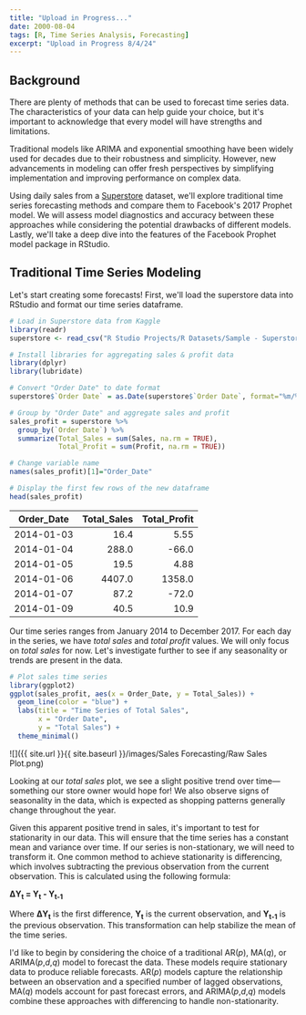```yaml
---
title: "Upload in Progress..."
date: 2000-08-04
tags: [R, Time Series Analysis, Forecasting]
excerpt: "Upload in Progress 8/4/24"
---
```


## Background
There are plenty of methods that can be used to forecast time series data. The characteristics of your data can help guide your choice, but it's important to acknowledge that every model will have strengths and limitations.

Traditional models like ARIMA and exponential smoothing have been widely used for decades due to their robustness and simplicity. However, new advancements in modeling can offer fresh perspectives by simplifying implementation and improving performance on complex data.

Using daily sales from a [Superstore](https://www.kaggle.com/datasets/vivek468/superstore-dataset-final) dataset, we'll explore traditional time series forecasting methods and compare them to Facebook's 2017 Prophet model. We will assess model diagnostics and accuracy between these approaches while considering the potential drawbacks of different models. Lastly, we'll take a deep dive into the features of the Facebook Prophet model package in RStudio.

## Traditional Time Series Modeling
Let's start creating some forecasts! First, we'll load the superstore data into RStudio and format our time series dataframe.

```R
# Load in Superstore data from Kaggle
library(readr)
superstore <- read_csv("R Studio Projects/R Datasets/Sample - Superstore.csv")

# Install libraries for aggregating sales & profit data
library(dplyr)
library(lubridate)

# Convert "Order Date" to date format
superstore$`Order Date` = as.Date(superstore$`Order Date`, format="%m/%d/%Y")

# Group by "Order Date" and aggregate sales and profit
sales_profit = superstore %>%
  group_by(`Order Date`) %>%
  summarize(Total_Sales = sum(Sales, na.rm = TRUE),
            Total_Profit = sum(Profit, na.rm = TRUE))

# Change variable name
names(sales_profit)[1]="Order_Date"

# Display the first few rows of the new dataframe
head(sales_profit)
```

| Order_Date | Total_Sales | Total_Profit |
| --- | --: | --: |
| 2014-01-03 | 16.4 | 5.55 |
| 2014-01-04 | 288.0 | -66.0 |
| 2014-01-05 | 19.5 | 4.88 |
| 2014-01-06 | 4407.0 | 1358.0 |
| 2014-01-07 | 87.2 | -72.0 |
| 2014-01-09 | 40.5 | 10.9 |

Our time series ranges from January 2014 to December 2017. For each day in the series, we have *total sales* and *total profit* values. We will only focus on *total sales* for now. Let's investigate further to see if any seasonality or trends are present in the data.

```R
# Plot sales time series
library(ggplot2)
ggplot(sales_profit, aes(x = Order_Date, y = Total_Sales)) +
  geom_line(color = "blue") +
  labs(title = "Time Series of Total Sales",
       x = "Order Date",
       y = "Total Sales") +
  theme_minimal()
```

![]({{ site.url }}{{ site.baseurl }}/images/Sales Forecasting/Raw Sales Plot.png)

Looking at our *total sales* plot, we see a slight positive trend over time—something our store owner would hope for! We also observe signs of seasonality in the data, which is expected as shopping patterns generally change throughout the year.

Given this apparent positive trend in sales, it's important to test for stationarity in our data. This will ensure that the time series has a constant mean and variance over time. If our series is non-stationary, we will need to transform it. One common method to achieve stationarity is differencing, which involves subtracting the previous observation from the current observation. This is calculated using the following formula:

**ΔY<sub>t</sub> = Y<sub>t</sub> - Y<sub>t-1</sub>**

Where **ΔY<sub>t</sub>** is the first difference, **Y<sub>t</sub>** is the current observation, and **Y<sub>t-1</sub>** is the previous observation. This transformation can help stabilize the mean of the time series.

I'd like to begin by considering the choice of a traditional AR(*p*), MA(*q*), or ARIMA(*p*,*d*,*q*) model to forecast the data. These models require stationary data to produce reliable forecasts. AR(*p*) models capture the relationship between an observation and a specified number of lagged observations, MA(*q*) models account for past forecast errors, and ARIMA(*p*,*d*,*q*) models combine these approaches with differencing to handle non-stationarity. 

